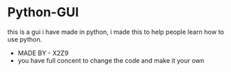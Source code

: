 # Python-GUI
this is a gui i have made in python, i made this to help people learn how to use python. 

-    MADE BY - X2Z9
-    you have full concent to change the code and make it your own
